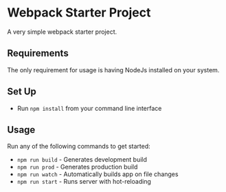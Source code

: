 # Webpack Starter Project
A very simple webpack starter project.

## Requirements
The only requirement for usage is having NodeJs installed on your system.

## Set Up
- Run `npm install` from your command line interface

## Usage
Run any of the following commands to get started:
- `npm run build` - Generates development build
- `npm run prod` - Generates production build
- `npm run watch` - Automatically builds app on file changes
- `npm run start` - Runs server with hot-reloading
